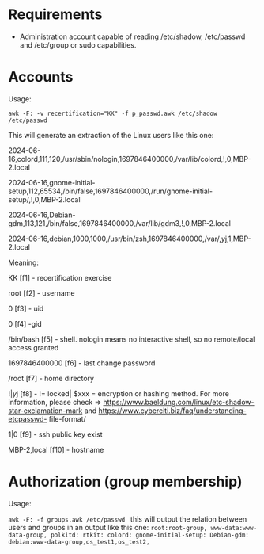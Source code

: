# Requirements
- Administration account capable of reading /etc/shadow, /etc/passwd and /etc/group or sudo capabilities.
# Accounts 
Usage:

`awk -F: -v recertification="KK" -f p_passwd.awk /etc/shadow /etc/passwd`

This will generate an extraction of the Linux users like this one:

2024-06-16,colord,111,120,/usr/sbin/nologin,1697846400000,/var/lib/colord,!,0,MBP-2.local

2024-06-16,gnome-initial-setup,112,65534,/bin/false,1697846400000,/run/gnome-initial-setup/,!,0,MBP-2.local

2024-06-16,Debian-gdm,113,121,/bin/false,1697846400000,/var/lib/gdm3,!,0,MBP-2.local

2024-06-16,debian,1000,1000,/usr/bin/zsh,1697846400000,/var/,$y$j,1,MBP-2.local


Meaning:

KK [f1] - recertification exercise

root [f2] - username

0 [f3] - uid

0 [f4] -gid

/bin/bash [f5] - shell. nologin means no interactive shell, so no remote/local access granted

1697846400000 [f6] - last change password

/root [f7] - home directory

!|$y$j [f8] - != locked| $xxx = encryption or hashing method. For more information, please check => https://www.baeldung.com/linux/etc-shadow-star-exclamation-mark and https://www.cyberciti.biz/faq/understanding-etcpasswd-
file-format/

1|0 [f9] - ssh public key exist 

MBP-2,local [f10] - hostname

# Authorization (group membership)
Usage:

`awk -F: -f groups.awk /etc/passwd `
this will output the relation between users and groups in an output like this one:
`
root:root-group,
www-data:www-data-group,
polkitd:
rtkit:
colord:
gnome-initial-setup:
Debian-gdm:
debian:www-data-group,os_test1,os_test2,
`
